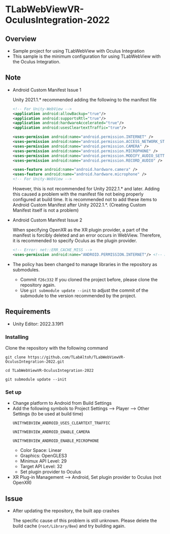 # TLabWebViewVR-OculusIntegration-2022

## Overview
- Sample project for using TLabWebView with Oculus Integration
- This sample is the minimum configuration for using TLabWebView with the Oculus Integration.

## Note
- Android Custom Manifest Issue 1

	Unity 2021.1.* recommended adding the following to the manifest file
	```xml
	<!-- For Unity-WebView -->
	<application android:allowBackup="true"/>
	<application android:supportsRtl="true"/>
	<application android:hardwareAccelerated="true"/>
	<application android:usesCleartextTraffic="true"/>
	
	<uses-permission android:name="android.permission.INTERNET" />
	<uses-permission android:name="android.permission.ACCESS_NETWORK_STATE"/>
	<uses-permission android:name="android.permission.CAMERA" />
	<uses-permission android:name="android.permission.MICROPHONE" />
	<uses-permission android:name="android.permission.MODIFY_AUDIO_SETTINGS" />
	<uses-permission android:name="android.permission.RECORD_AUDIO" />
	
	<uses-feature android:name="android.hardware.camera" />
	<uses-feature android:name="android.hardware.microphone" />
	<!-- For Unity-WebView -->
	```
	However, this is not recommended for Unity 2022.1.* and later. 
	Adding this caused a problem with the manifest file not being properly configured at build time.
	It is recommended not to add these items to Android Custom Manifest after Unity 2022.1.*. (Creating Custom Manifest itself is not a problem)

- Android Custom Manifest Issue 2

	When specifying OpenXR as the XR plugin provider, a part of the manifest is forcibly deleted and an error occurs in WebView. Therefore, it is recommended to specify Oculus as the plugin provider.
	```xml
	<!-- Error: net::ERR_CACHE_MISS -->
	<uses-permission android:name="ANDROID.PERMISSION.INTERNET"/> <!-- Missing !! -->
	```

- The policy has been changed to manage libraries in the repository as submodules.

	- Commit ``` f26c332 ``` If you cloned the project before, please clone the repository again.
	- Use ``` git submodule update --init ``` to adjust the commit of the submodule to the version recommended by the project.

## Requirements
- Unity Editor: 2022.3.19f1

### Installing
Clone the repository with the following command
```
git clone https://github.com/TLabAltoh/TLabWebViewVR-OculusIntegration-2022.git

cd TLabWebViewVR-OculusIntegration-2022

git submodule update --init
```

### Set up
- Change platform to Android from Build Settings  
- Add the following symbols to Project Settings --> Player --> Other Settings (to be used at build time)  
	```
	UNITYWEBVIEW_ANDROID_USES_CLEARTEXT_TRAFFIC
	```
	```
	UNITYWEBVIEW_ANDROID_ENABLE_CAMERA
	```
	```
	UNITYWEBVIEW_ANDROID_ENABLE_MICROPHONE
	```
	- Color Space: Linear
	- Graphics: OpenGLES3
	- Minimux API Level: 29 
	- Target API Level: 32
	- Set plugin provider to Oculus
- XR Plug-in Management --> Android, Set plugin provider to Oculus (not OpenXR)
 
## Issue
- After updating the repository, the built app crashes

	The specific cause of this problem is still unknown. Please delete the build cache (``` root/Library/Bee ```) and try building again.
